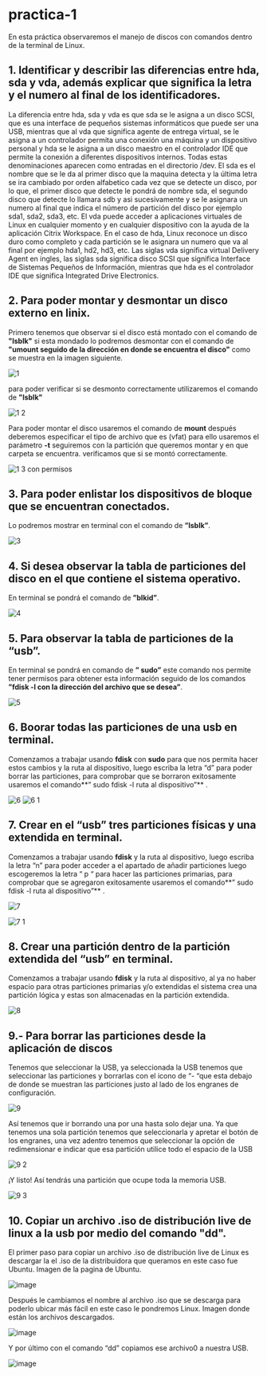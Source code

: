 # practica-1
En esta práctica observaremos el manejo de discos con comandos dentro de la terminal de Linux.

## 1. Identificar y describir las diferencias entre hda, sda y vda, además explicar que significa la letra y el numero al final de los identificadores.

La diferencia entre hda, sda y vda es que sda se le asigna a un disco SCSI, que es una interface de pequeños sistemas informáticos que puede ser una USB, mientras que al vda que significa agente de entrega virtual, se le asigna a un controlador permita una conexión una máquina y un dispositivo personal y hda se le asigna a un disco maestro en el controlador IDE que permite la conexión a diferentes dispositivos internos.
Todas estas denominaciones aparecen como entradas en el directorio /dev.
El sda es el nombre que se le da al primer disco que la maquina detecta y la última letra se ira cambiado por orden alfabetico cada vez que se detecte un disco, por lo que, el primer disco que detecte le pondrá de nombre sda, el segundo disco que detecte lo llamara sdb y asi sucesivamente y se le asignara un numero al final que indica el número de partición del disco por ejemplo sda1, sda2, sda3, etc.
El vda puede acceder a aplicaciones virtuales de Linux en cualquier momento y en cualquier dispositivo con la ayuda de la aplicación Citrix Workspace.
En el caso de hda, Linux reconoce un disco duro como completo y cada partición se le asignara un numero que va al final por ejemplo hda1, hd2, hd3, etc.
Las siglas vda significa virtual Delivery Agent en ingles, las siglas sda significa disco SCSI que significa Interface de Sistemas Pequeños de Información, mientras que hda es el controlador IDE que significa Integrated Drive Electronics.


## 2. Para poder montar y desmontar un disco externo en linix.
Primero tenemos que observar si el disco está montado con el comando de **"lsblk"** si esta mondado lo podremos desmontar con el comando de **"umount seguido de la dirección en donde se encuentra el disco"** como se muestra en la imagen siguiente.

![1](https://user-images.githubusercontent.com/88467362/155009044-10d79196-d6a6-4fcd-93ab-6bd65fb87344.JPG)

   para poder verificar si se desmonto correctamente utilizaremos el comando de **"lsblk"** 
      
![1 2](https://user-images.githubusercontent.com/88467362/155009343-f925f4c9-97e0-4831-a1c1-83143643ba3b.JPG)

   Para poder montar el disco usaremos el comando de **mount** después deberemos especificar el tipo de archivo que es (vfat) para     ello usaremos el parámetro **-t** seguiremos con la partición que queremos montar y en que carpeta se encuentra. verificamos que si se montó correctamente.
      
![1 3 con permisos](https://user-images.githubusercontent.com/88467362/155010123-7a8ffb9b-e8e1-484a-9269-dd46be71d27c.JPG)

## 3. Para poder enlistar los dispositivos de bloque que se encuentran conectados. 
Lo podremos mostrar en terminal con el comando de **”lsblk”**.
 
![3](https://user-images.githubusercontent.com/88467362/155010937-371a0ee7-0e80-4fd8-a988-378cef3e5d59.JPG)

## 4. Si desea observar la tabla de particiones del disco en el que contiene el sistema operativo.
En terminal se pondrá el comando de **”blkid”**.

![4](https://user-images.githubusercontent.com/88467362/155012102-4e1e34f0-e064-4837-b738-825c523413bf.JPG)

## 5. Para observar la tabla de particiones de la “usb”. 
En terminal se pondrá en comando de **” sudo”** este comando nos permite tener permisos para obtener esta información seguido de los comandos **”fdisk -l con la dirección del archivo que se desea”**.

![5](https://user-images.githubusercontent.com/88467362/155012266-a54fed7d-061e-4341-9a30-0eb93bf7baa4.JPG)

## 6. Boorar todas las particiones de una usb en terminal.
Comenzamos a trabajar usando **fdisk** con **sudo** para que nos permita hacer estos cambios y la ruta al dispositivo, luego escriba la letra “d” para poder borrar las particiones, para comprobar que se borraron exitosamente usaremos el comando**” sudo fdisk -l ruta al dispositivo”**  .

![6](https://user-images.githubusercontent.com/88467362/155014425-f7554fdd-e47d-4b72-8d39-ce43d057c2e1.JPG)
![6 1](https://user-images.githubusercontent.com/88467362/155014445-341ff9cd-6f71-48d5-a5e7-981819c0ca9f.JPG)

## 7. Crear en el “usb” tres particiones físicas y una extendida en terminal.
Comenzamos a trabajar usando **fdisk** y la ruta al dispositivo, luego escriba la letra “n” para poder acceder a el apartado de añadir particiones luego escogeremos la letra “ p “ para hacer las particiones primarias, para comprobar que se agregaron exitosamente usaremos el comando**” sudo fdisk -l ruta al dispositivo”**  .

![7](https://user-images.githubusercontent.com/88467362/155019581-12f8c19b-9406-422b-8fdd-373e0d374259.JPG)

![7 1](https://user-images.githubusercontent.com/88467362/155019596-689a6f0a-495e-43c4-b60b-f82efe3376cf.JPG)

## 8. Crear una partición dentro de la partición extendida del “usb” en terminal.
Comenzamos a trabajar usando **fdisk** y la ruta al dispositivo, al ya no haber espacio para otras particiones primarias y/o extendidas el sistema crea una partición lógica y estas son almacenadas en la partición extendida.

![8](https://user-images.githubusercontent.com/88467362/155019652-d27de383-f73e-43ec-aea3-af60e2aa83d3.JPG)

## 9.- Para borrar las particiones desde la aplicación de discos
Tenemos que seleccionar la USB, ya seleccionada la USB tenemos que seleccionar las particiones y borrarlas con el icono de “- “que esta debajo de donde se muestran las particiones justo al lado de los engranes de configuración.

![9](https://user-images.githubusercontent.com/88467362/155019769-6df3e8ec-5032-4dad-8a04-416ed5807126.JPG)


Así tenemos que ir borrando una por una hasta solo dejar una. Ya que tenemos una sola partición tenemos que seleccionarla y apretar el botón de los engranes, una vez adentro tenemos que seleccionar la opción de redimensionar e indicar que esa partición utilice todo el espacio de la USB

![9 2](https://user-images.githubusercontent.com/88467362/155019797-70ccb9d5-d70e-41bc-86e3-5ef3870fc075.JPG)


¡Y listo! Así tendrás una partición que ocupe toda la memoria USB.

![9 3](https://user-images.githubusercontent.com/88467362/155019813-7d0d545a-3b58-47ae-ac4f-b4256fc66fc0.JPG)


## 10. Copiar un archivo .iso de distribución live de linux a la usb por medio del comando "dd".

El primer paso para copiar un archivo .iso de distribución live de Linux es descargar la el .iso de la distribuidora que queramos en este caso fue Ubuntu. 
Imagen de la pagina de Ubuntu.

![image](https://user-images.githubusercontent.com/88467362/155021322-9355e449-c343-4027-bf98-6aa8d4f5483e.png)

Después le cambiamos el nombre al archivo .iso que se descarga para poderlo ubicar más fácil en este caso le pondremos Linux. 
Imagen donde están los archivos descargados.

![image](https://user-images.githubusercontent.com/88467362/155021337-77d04982-cc84-4739-bcea-dc15e555792c.png)

Y por último con el comando “dd” copiamos ese archivo0 a nuestra USB.

![image](https://user-images.githubusercontent.com/88467362/155021360-68b69c58-6c8e-4535-8037-6d93e77446e1.png)



